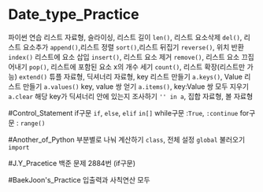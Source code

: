 # Date_type_Practice
파이썬 연습
리스트 자료형, 슬라이싱, 리스트 길이 `len()`, 리스트 요소삭제 `del()`, 리스트 요소추가 `append()`,리스트 정렬 `sort()`,리스트 뒤집기 `reverse()`, 위치 반환 `index()`
리스트에 요소 삽입 `insert()`, 리스트 요소 제거 `remove()`, 리스트 요소 끄집어내기 `pop()`, 리스트에 포함된 요소 x의 개수 세기 `count()`, 리스트 확장(리스트만 가능) `extend()`
튜플 자료형, 딕셔너리 자료형, key 리스트 만들기 `a.keys()`, Value 리스트 만들기 `a.values()` key, value 쌍 얻기 `a.items()`, key:Value 쌍 모두 지우기 `a.clear`
해당 key가 딕셔너리 안에 있는지 조사하기 `'' in a`, 집합 자료형, 볼 자료형

#Control_Statement
if구문 `if`, `else`, `elif` `in[]`
while구문 :`True`, `:continue`
for구문 : `range()`

#Another_of_Python
부분별로 나눠 계산하기 `class`, 전체 설정 `global`
불러오기 `import`


#J.Y_Pracetice
백준 문제
2884번 (if구문)

#BaekJoon's_Practice
입출력과 사칙연산 모두 
